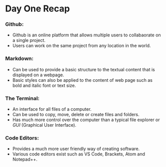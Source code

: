 # Day One Recap

### Github:
* Github is an online platform that allows multiple users to collabaorate on a single project.
* Users can work on the same project from any location in the world. 


### Markdown:
* Can be used to provide a basic structure to the textual content that is displayed on a webpage. 
* Basic styles can also be applied to the content of web page such as bold and italic font or text size. 


### The Terminal:
* An interface for all files of a computer. 
* Can be used to copy, move, delete or create files and folders. 
* Has much more control over the computer than a typical file explorer or *GUI* (Graphical User Interface).


### Code Editors:
* Provides a much more user friendly way of creating software. 
* Various code editors exist such as VS Code, Brackets, Atom and Notepad++.
